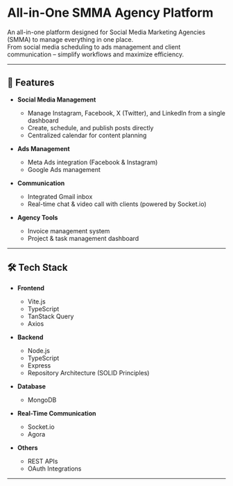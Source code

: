 # All-in-One SMMA Agency Platform

An all-in-one platform designed for Social Media Marketing Agencies (SMMA) to manage everything in one place.  
From social media scheduling to ads management and client communication – simplify workflows and maximize efficiency.

---

## 🚀 Features

- **Social Media Management**
  - Manage Instagram, Facebook, X (Twitter), and LinkedIn from a single dashboard
  - Create, schedule, and publish posts directly
  - Centralized calendar for content planning  

- **Ads Management**
  - Meta Ads integration (Facebook & Instagram)
  - Google Ads management  

- **Communication**
  - Integrated Gmail inbox  
  - Real-time chat & video call with clients (powered by Socket.io)  

- **Agency Tools**
  - Invoice management system  
  - Project & task management dashboard  

---

## 🛠️ Tech Stack

- **Frontend**
  - Vite.js  
  - TypeScript
  - TanStack Query  
  - Axios  

- **Backend**
  - Node.js  
  - TypeScript
  - Express  
  - Repository Architecture (SOLID Principles)  

- **Database**
  - MongoDB  

- **Real-Time Communication**
  - Socket.io  
  - Agora  

- **Others**
  - REST APIs  
  - OAuth Integrations  

---